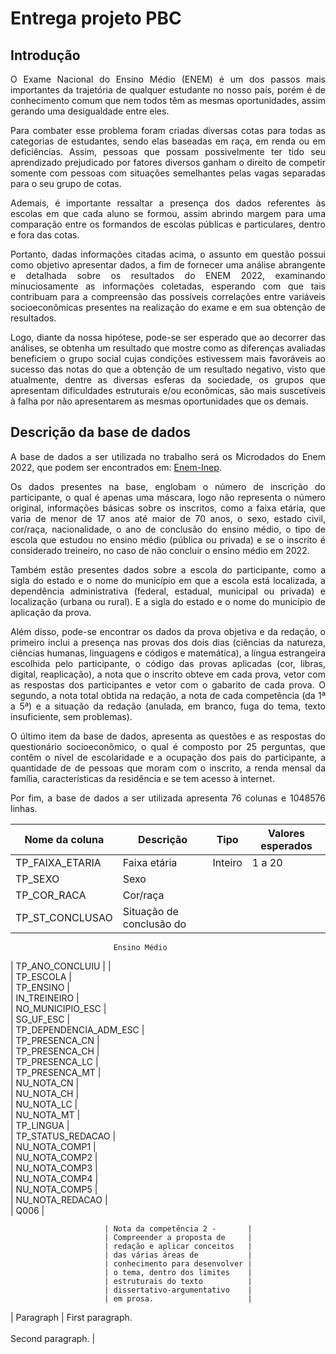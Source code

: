 # Entrega projeto PBC

## Introdução

<p align="justify"> O Exame Nacional do Ensino Médio (ENEM) é um dos passos mais importantes da
trajetória de qualquer estudante no nosso país, porém é de conhecimento comum que nem
todos têm as mesmas oportunidades, assim gerando uma desigualdade entre eles. </p>

<p align="justify"> Para combater esse problema foram criadas diversas cotas para todas as categorias de estudantes, sendo elas baseadas em raça, em renda ou em deficiências. Assim, pessoas que possam possivelmente ter tido seu aprendizado prejudicado por fatores diversos ganham o direito de competir somente com pessoas com situações semelhantes pelas vagas separadas para o seu grupo de cotas. </p>

<p align="justify"> Ademais, é importante ressaltar a presença dos dados referentes às escolas em que cada aluno se formou, assim abrindo margem para uma comparação entre os formandos de escolas públicas e particulares, dentro e fora das cotas. </p>

<p align="justify"> Portanto, dadas informações citadas acima, o assunto em questão possui como objetivo apresentar dados, a fim de fornecer uma análise abrangente e detalhada sobre os resultados do ENEM 2022, examinando minuciosamente as informações coletadas, esperando com que tais contribuam para a compreensão das possíveis correlações entre variáveis socioeconômicas presentes na realização do exame e em sua obtenção de resultados. </p>

<p align="justify"> Logo, diante da nossa hipótese, pode-se ser esperado que ao decorrer das análises, se obtenha um resultado que mostre como as diferenças avaliadas beneficiem o grupo social cujas condições estivessem mais favoráveis ao sucesso das notas do que a obtenção de um resultado negativo, visto que atualmente, dentre as diversas esferas da sociedade, os grupos que apresentam dificuldades estruturais e/ou econômicas, são mais suscetíveis à falha por não apresentarem as mesmas oportunidades que os demais. </p>

## Descrição da base de dados

<p align="justify"> A base de dados a ser utilizada no trabalho será os Microdados do Enem 2022, que podem ser encontrados em: <a href="https://www.gov.br/inep/pt-br/acesso-a-informacao/dados-abertos/microdados/enem" target="_blank">Enem-Inep</a>. </p>

<p align="justify"> Os dados presentes na base, englobam o número de inscrição do participante, o qual é apenas uma máscara, logo não representa o número original, informações básicas sobre os inscritos, como a faixa etária, que varia de menor de 17 anos até maior de 70 anos, o sexo, estado civil, cor/raça, nacionalidade, o ano de conclusão do ensino médio, o tipo de escola que estudou no ensino médio (pública ou privada) e se o inscrito é considerado treineiro, no caso de não concluir o ensino médio em 2022. </p>

<p align="justify"> Também estão presentes dados sobre a escola do participante, como a sigla do estado e o nome do município em que a escola está localizada, a dependência administrativa (federal, estadual, municipal ou privada) e localização (urbana ou rural). E  a sigla do estado e o nome do município de aplicação da prova. </p>

<p align="justify"> Além disso, pode-se encontrar os dados da prova objetiva e da redação, o primeiro inclui a presença nas provas dos dois dias (ciências da natureza, ciências humanas, linguagens e códigos e matemática), a língua estrangeira escolhida pelo participante, o código das provas aplicadas (cor, libras, digital, reaplicação), a nota que o inscrito obteve em cada prova, vetor com as respostas dos participantes e vetor com o gabarito de cada prova. O segundo, a nota total obtida na redação, a nota de cada competência (da 1ª a 5ª) e a situação da redação (anulada, em branco, fuga do tema, texto insuficiente, sem problemas). </p>

<p align="justify"> O último item da base de dados, apresenta as questões e as respostas do questionário socioeconômico, o qual é composto por 25 perguntas, que contêm o nível de escolaridade e a ocupação dos pais do participante, a quantidade de de pessoas que moram com o inscrito, a renda mensal da família, características da residência e se tem acesso à internet. </p>

<p align="justify"> Por fim, a base de dados a ser utilizada apresenta 76 colunas e 1048576 linhas. </p>



|  Nome da coluna        | Descrição                     | Tipo      | Valores esperados       | 
| ---------------------- | ----------------------------- | --------- | ----------------------- |
| TP_FAIXA_ETARIA        | Faixa etária                  | Inteiro   | 1 a 20
| TP_SEXO                | Sexo                          |           |
| TP_COR_RACA            | Cor/raça                      |           |
| TP_ST_CONCLUSAO        | Situação de conclusão do      |
                           Ensino Médio                                                         
| TP_ANO_CONCLUIU        |                               |          
| TP_ESCOLA              |                                         
| TP_ENSINO              |                                         
| IN_TREINEIRO           |                                          
| NO_MUNICIPIO_ESC       |                                         
| SG_UF_ESC              |                                         
| TP_DEPENDENCIA_ADM_ESC |                                          
| TP_PRESENCA_CN         |                                          
| TP_PRESENCA_CH         |                                         
| TP_PRESENCA_LC         |                                         
| TP_PRESENCA_MT         |                                         
| NU_NOTA_CN             |                               
| NU_NOTA_CH             |                               
| NU_NOTA_LC             |                               
| NU_NOTA_MT             |                              
| TP_LINGUA              |                               
| TP_STATUS_REDACAO      |                               
| NU_NOTA_COMP1          |                               
| NU_NOTA_COMP2          |                               
| NU_NOTA_COMP3          |                               
| NU_NOTA_COMP4          |                              
| NU_NOTA_COMP5          |                               
| NU_NOTA_REDACAO        |                               
| Q006                   |                               
























                         | Nota da competência 2 -       |
                         | Compreender a proposta de     |
                         | redação e aplicar conceitos   |
                         | das várias áreas de           |
                         | conhecimento para desenvolver | 
                         | o tema, dentro dos limites    |
                         | estruturais do texto          |
                         | dissertativo-argumentativo    |
                         | em prosa.                     |

| Paragraph   | First paragraph. <br><br> Second paragraph. |
